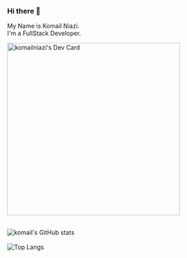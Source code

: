 ### Hi there 👋
My Name is Komail Niazi. <br/>
I'm a FullStack Developer.
<!--
**GoNiazi/GoNiazi** is a ✨ _special_ ✨ repository because its `README.md` (this file) appears on your GitHub profile.

Here are some ideas to get you started:

- 🔭 I’m currently working on ...
- 🌱 I’m currently learning ...
- 👯 I’m looking to collaborate on ...
- 🤔 I’m looking for help with ...
- 💬 Ask me about ...
- 📫 How to reach me: ...
- 😄 Pronouns: ...
- ⚡ Fun fact: ...
-->

<a href="https://app.daily.dev/komailniazi"><img src="https://api.daily.dev/devcards/841462daf6d348f79a854c7a08e84525.png?r=2p6" width="400" alt="komailniazi's Dev Card"/></a>
<br/>
<br/>

![komail's GitHub stats](https://github-readme-stats.vercel.app/api?username=GoNiazi&show_icons=true&theme=transparent)
<br/>
<br/>
![Top Langs](https://github-readme-stats.vercel.app/api/top-langs/?username=GoNiazi&langs_count=8)


